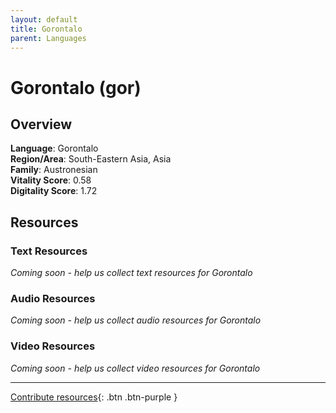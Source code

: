 ```yaml
---
layout: default
title: Gorontalo
parent: Languages
---
```


# Gorontalo (gor)

## Overview

**Language**: Gorontalo  
**Region/Area**: South-Eastern Asia, Asia  
**Family**: Austronesian  
**Vitality Score**: 0.58  
**Digitality Score**: 1.72  

## Resources

### Text Resources
*Coming soon - help us collect text resources for Gorontalo*

### Audio Resources
*Coming soon - help us collect audio resources for Gorontalo*

### Video Resources
*Coming soon - help us collect video resources for Gorontalo*

---

[Contribute resources](https://fairtrain.github.io/){: .btn .btn-purple }
